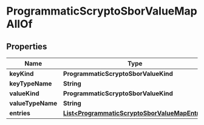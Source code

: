 

# ProgrammaticScryptoSborValueMapAllOf


## Properties

| Name | Type | Description | Notes |
|------------ | ------------- | ------------- | -------------|
|**keyKind** | **ProgrammaticScryptoSborValueKind** |  |  |
|**keyTypeName** | **String** |  |  [optional] |
|**valueKind** | **ProgrammaticScryptoSborValueKind** |  |  |
|**valueTypeName** | **String** |  |  [optional] |
|**entries** | [**List&lt;ProgrammaticScryptoSborValueMapEntry&gt;**](ProgrammaticScryptoSborValueMapEntry.md) |  |  |



